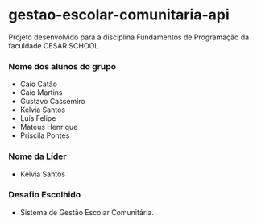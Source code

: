 # gestao-escolar-comunitaria-api
Projeto desenvolvido para a disciplina Fundamentos de Programação da faculdade CESAR SCHOOL.

### Nome dos alunos do grupo
* Caio Catão
* Caio Martins
* Gustavo Cassemiro
* Kelvia Santos
* Luís Felipe
* Mateus Henrique
* Priscila Pontes

### Nome da Líder
* Kelvia Santos

### Desafio Escolhido
* Sistema de Gestão Escolar Comunitária. 
